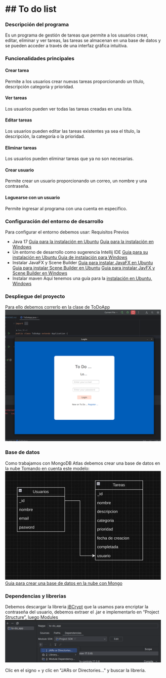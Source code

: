 # ## To do list
### Descripción del programa
Es un programa de gestión de tareas que permite a los usuarios crear, editar, eliminar y ver tareas, las tareas se almacenan en una base de datos y se pueden acceder a través de una interfaz gráfica intuitiva.
### Funcionalidades principales
#### Crear tarea
Permite a los usuarios crear nuevas tareas proporcionando un titulo, descripción categoría y prioridad.
#### Ver tareas
Los usuarios pueden ver todas las tareas creadas en una lista.
#### Editar tareas
Los usuarios pueden editar las tareas existentes ya sea el título, la descripción, la categoría o la prioridad.
#### Eliminar tareas
Los usuarios pueden eliminar tareas que ya no son necesarias.
#### Crear usuario
Permite crear un usuario proporcionando un correo, un nombre y una contraseña.
#### Loguearse con un usuario
Permite ingresar al programa con una cuenta en específico.
### Configuración del entorno de desarrollo
Para configurar el entorno debemos usar:
Requisitos Previos
- Java 17
  [Guia para la instalación en Ubuntu](https://www.youtube.com/watch?v=rJn6sH_tRGY "Guía para Ubuntu")
  [Guia para la instalación en Windows](https://www.youtube.com/watch?v=fe1_KQOWJxM "Guia para Windows")
- Un entorno de desarrollo como sugerencia Intellij IDE
  [Guia para su instalación en Ubuntu ](https://www.youtube.com/watch?v=7rQNf0m_hfI "guia para su instalación")
  [Guia de instalación para Windows](https://www.youtube.com/watch?app=desktop&v=ugGNy9RmX_M "Guia de instalación para Windows")
- Instalar JavaFX y Scene Builder
  [Guia para instalar JavaFX en Ubuntu](https://dam.org.es/javafx-con-ide-idea/ "Guía para instalar en Ubuntu")
  [Guia para instalar Scene Builder en Ubuntu](https://www.youtube.com/watch?v=qi6lYqZ6Rew "Guia para instalar Scene Builder en Ubuntu")
  [Guia para instalar JavFX y Scene Builder en Windows](https://www.youtube.com/watch?v=lb1F1R4T__U "Guia para instalar en Windows")
- Instalar maven
  Aquí tenemos una guía para la [instalación en Ubuntu, Windows](https://www.arteco-consulting.com/post/instalacion-de-maven "instalacion en Ubuntu, Windows y Mac OSX")

### Despliegue del proyecto
Para ello debemos correrlo en la clase de ToDoApp
![Inicio del programa.png](Inicio%20del%20programa.png)
### Base de datos
Como trabajamos con MongoDB Atlas debemos crear una base de datos en la nube
Tomando en cuenta este modelo:
![diagrama noSQL.jpeg](diagrama%20noSQL.jpeg)
[Guia para crear una base de datos en la nube con Mongo](https://www.youtube.com/watch?v=pGAa-2mJuMo&t=159s "Guia ra crear una base de datos en la nube con Mongo")

### Dependencias y librerias
Debemos descargar la libreria [jBCrypt](https://jar-download.com/artifacts/de.svenkubiak/jBCrypt "jBCrypt") que la usamos para encriptar la contraseña del usuario, debemos extraer el .jar e implementarlo en “Project Structure”, luego Modules
![Insertar jar jBCrypt.png](Insertar%20jar%20jBCrypt.png)

Clic en el signo + y clic en "JARs or Directories..." y buscar la libreria.
